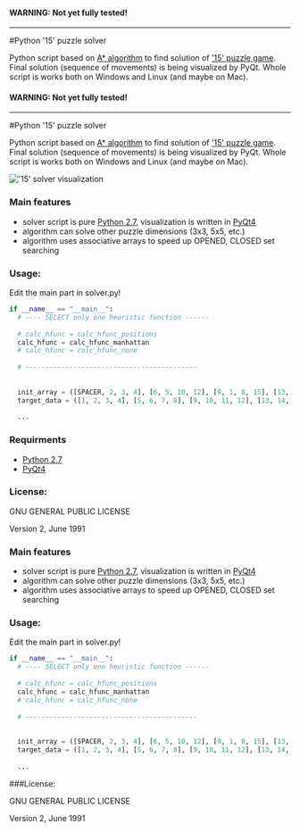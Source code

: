 
#### WARNING: Not yet fully tested!
----


#Python '15' puzzle solver

Python script based on [A* algorithm](http://en.wikipedia.org/wiki/A*_search_algorithm) to find solution of ['15' puzzle game](http://en.wikipedia.org/wiki/15_puzzle). Final solution (sequence of movements) is being visualized by PyQt. Whole script is works both on Windows and Linux (and maybe on Mac).



#### WARNING: Not yet fully tested!
----


#Python '15' puzzle solver

Python script based on [A* algorithm](http://en.wikipedia.org/wiki/A*_search_algorithm) to find solution of ['15' puzzle game](http://en.wikipedia.org/wiki/15_puzzle). Final solution (sequence of movements) is being visualized by PyQt. Whole script is works both on Windows and Linux (and maybe on Mac).


!['15' solver visualization](http://mhblog.cz/downloads/15solver.png)


### Main features

 * solver script is pure [Python 2.7](https://www.python.org/download/releases/2.7/), visualization is written in [PyQt4](http://www.riverbankcomputing.co.uk/software/pyqt/intro)
 * algorithm can solve other puzzle dimensions (3x3, 5x5, etc.)
 * algorithm uses associative arrays to speed up OPENED, CLOSED set searching


### Usage:

Edit the main part in solver.py!

```python
if __name__ == "__main__":
  # ---- SELECT only one heuristic function ------
  
  # calc_hfunc = calc_hfunc_positions
  calc_hfunc = calc_hfunc_manhattan
  # calc_hfunc = calc_hfunc_none
  
  # -------------------------------------------
  
  
  init_array = ([SPACER, 2, 3, 4], [6, 5, 10, 12], [9, 1, 8, 15], [13, 14, 7, 11])
  target_data = ([1, 2, 3, 4], [5, 6, 7, 8], [9, 10, 11, 12], [13, 14, 15, SPACER])
  
  ...

```

### Requirments

* [Python 2.7](https://www.python.org/download)
* [PyQt4](http://www.riverbankcomputing.com/software/pyqt/download)


### License:

GNU GENERAL PUBLIC LICENSE

Version 2, June 1991


### Main features

 * solver script is pure [Python 2.7](https://www.python.org/download/releases/2.7/), visualization is written in [PyQt4](http://www.riverbankcomputing.co.uk/software/pyqt/intro)
 * algorithm can solve other puzzle dimensions (3x3, 5x5, etc.)
 * algorithm uses associative arrays to speed up OPENED, CLOSED set searching


### Usage:

Edit the main part in solver.py!

```python
if __name__ == "__main__":
  # ---- SELECT only one heuristic function ------
  
  # calc_hfunc = calc_hfunc_positions
  calc_hfunc = calc_hfunc_manhattan
  # calc_hfunc = calc_hfunc_none
  
  # -------------------------------------------
  
  
  init_array = ([SPACER, 2, 3, 4], [6, 5, 10, 12], [9, 1, 8, 15], [13, 14, 7, 11])
  target_data = ([1, 2, 3, 4], [5, 6, 7, 8], [9, 10, 11, 12], [13, 14, 15, SPACER])
  
  ...

```

###License:

GNU GENERAL PUBLIC LICENSE

Version 2, June 1991
